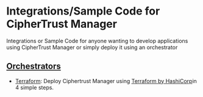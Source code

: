 # Integrations/Sample Code for CipherTrust Manager

Integrations or Sample Code for anyone wanting to develop applications using CipherTrust Manager or simply deploy it using an orchestrator

## [Orchestrators](./orchestrators/)
* [Terraform](./orchestrators/terraform/): Deploy Ciphertrust Manager using [Terraform by HashiCorp](https://terraform.io/)in 4 simple steps.